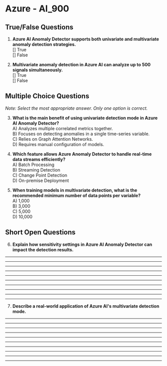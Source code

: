 # **Azure - AI_900**

## True/False Questions  

1. **Azure AI Anomaly Detector supports both univariate and multivariate anomaly detection strategies.**  
  [] True  
  [] False  

2. **Multivariate anomaly detection in Azure AI can analyze up to 500 signals simultaneously.**  
  [] True  
  [] False  

## Multiple Choice Questions  

*Note: Select the most appropriate answer. Only one option is correct.*  

3. **What is the main benefit of using univariate detection mode in Azure AI Anomaly Detector?**  
  A) Analyzes multiple correlated metrics together.  
  B) Focuses on detecting anomalies in a single time-series variable.  
  C) Relies on Graph Attention Networks.  
  D) Requires manual configuration of models.  

4. **Which feature allows Azure Anomaly Detector to handle real-time data streams efficiently?**  
  A) Batch Processing  
  B) Streaming Detection  
  C) Change Point Detection  
  D) On-premise Deployment  

5. **When training models in multivariate detection, what is the recommended minimum number of data points per variable?**  
  A) 1,000  
  B) 3,000  
  C) 5,000  
  D) 10,000  

## Short Open Questions

6. **Explain how sensitivity settings in Azure AI Anomaly Detector can impact the detection results.**  

  ________________________________________________________  
  ________________________________________________________  

  ________________________________________________________  
  ________________________________________________________  

  ________________________________________________________  
  ________________________________________________________  

  ________________________________________________________  
  ________________________________________________________  

  ________________________________________________________  
  ________________________________________________________  

7. **Describe a real-world application of Azure AI's multivariate detection mode.**  

  ________________________________________________________  
  ________________________________________________________  

  ________________________________________________________  
  ________________________________________________________  

  ________________________________________________________  
  ________________________________________________________  

  ________________________________________________________  
  ________________________________________________________  

  ________________________________________________________
  ________________________________________________________